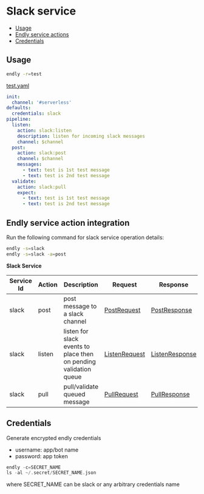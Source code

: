 # Slack service

- [Usage](#usage)
- [Endly service actions](#endly)
- [Credentials](#credentials)


## Usage

```bash
endly -r=test
```

[test.yaml](test.yaml)

```yaml
init:
  channel: '#serverless'
defaults:
  credentials: slack
pipeline:
  listen:
    action: slack:listen
    description: listen for incoming slack messages
    channel: $channel
  post:
    action: slack:post
    channel: $channel
    messages:
      - text: test is 1st test message
      - text: test is 2nd test message
  validate:
    action: slack:pull
    expect:
      - text: test is 1st test message
      - text: test is 2nd test message

```


<a name="endly"></a>
## Endly service action integration

Run the following command for slack service operation details:

```bash
endly -s=slack 
endly -s=slack -a=post
```


**Slack Service**

| Service Id | Action | Description | Request | Response |
| --- | --- | --- | --- | --- | 
| slack | post | post message to a slack channel | [PostRequest](contract.go) | [PostResponse](contract.go) | 
| slack | listen | listen for slack events to place then on pending validation queue| [ListenRequest](contract.go) | [ListenResponse](contract.go) | 
| slack | pull | pull/validate queued message | [PullRequest](contract.go) | [PullResponse](contract.go) | 


<a name="credentials"> </a>

## Credentials 

Generate encrypted endly credentials
- username: app/bot name
- password: app token

```go
endly -c=SECRET_NAME
ls -al ~/.secret/SECRET_NAME.json
```

where SECRET_NAME can be slack or any arbitrary credentials name